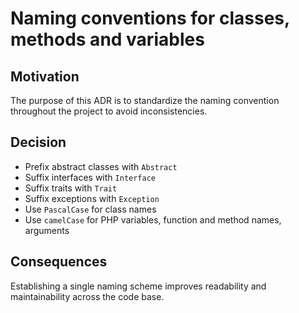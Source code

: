 # Naming conventions for classes, methods and variables

## Motivation

The purpose of this ADR is to standardize the naming convention throughout the project to avoid inconsistencies.

## Decision

- Prefix abstract classes with `Abstract`
- Suffix interfaces with `Interface`
- Suffix traits with `Trait`
- Suffix exceptions with `Exception`
- Use `PascalCase` for class names
- Use `camelCase` for PHP variables, function and method names, arguments

## Consequences

Establishing a single naming scheme improves readability and maintainability across the code base.
